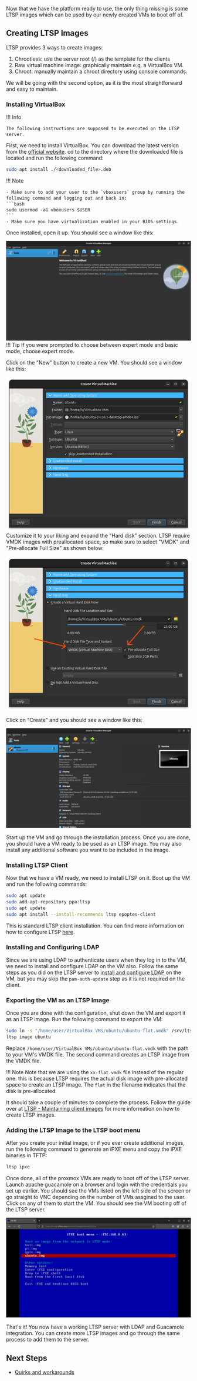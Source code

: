 Now that we have the platform ready to use, the only thing missing is some LTSP images which can be used by our newly created VMs to boot off of.

## Creating LTSP Images
LTSP provides 3 ways to create images:

1. Chrootless: use the server root (/) as the template for the clients
2. Raw virtual machine image: graphically maintain e.g. a VirtualBox VM.
3. Chroot: manually maintain a chroot directory using console commands.

We will be going with the second option, as it is the most straightforward and easy to maintain.

### Installing VirtualBox
!!! Info

    The following instructions are supposed to be executed on the LTSP server.

First, we need to install VirtualBox. You can download the latest version from the [official website](https://www.virtualbox.org/wiki/Linux_Downloads). cd to the directory where the downloaded file is located and run the following command:

```bash
sudo apt install ./<downloaded_file>.deb
```
!!! Note

    - Make sure to add your user to the `vboxusers` group by running the following command and logging out and back in:
    ```bash
    sudo usermod -aG vboxusers $USER
    ```
    - Make sure you have virtualization enabled in your BIOS settings.
Once installed, open it up. You should see a window like this:

![VirtualBox](assets/Screenshots/Virtualbox.png)
!!! Tip
    If you were prompted to choose between expert mode and basic mode, choose expert mode.


Click on the "New" button to create a new VM. You should see a window like this:

![Create VM](assets/Screenshots/Virtualbox-name.png)
Customize it to your liking and expand the "Hard disk" section. LTSP require VMDK images with preallocated space, so make sure to select "VMDK" and "Pre-allocate Full Size" as shown below:

![Create VM](assets/Screenshots/Virtualbox-disk.png)

Click on "Create" and you should see a window like this:

![Create VM](assets/Screenshots/Virtualbox-final.png)

Start up the VM and go through the installation process. Once you are done, you should have a VM ready to be used as an LTSP image. You may also install any additional software you want to be included in the image.

### Installing LTSP Client
Now that we have a VM ready, we need to install LTSP on it. Boot up the VM and run the following commands:

```bash
sudo apt update
sudo add-apt-repository ppa:ltsp
sudo apt update
sudo apt install --install-recommends ltsp epoptes-client
```
This is standard LTSP client installation. You can find more information on how to configure LTSP [here](https://ltsp.org/docs/installation/).

### Installing and Configuring LDAP
Since we are using LDAP to authenticate users when they log in to the VM, we need to install and configure LDAP on the VM also. Follow the same steps as you did on the LTSP server to [install and configure LDAP](installation.md#configuring-ltsp-server-to-use-ldap) on the VM, but you may skip the `pam-auth-update` step as it is not required on the client.

### Exporting the VM as an LTSP Image
Once you are done with the configuration, shut down the VM and export it as an LTSP image. Run the following command to export the VM:

```bash
sudo ln -s "/home/user/VirtualBox VMs/ubuntu/ubuntu-flat.vmdk" /srv/ltsp/ubuntu.img
ltsp image ubuntu
```
Replace `/home/user/VirtualBox VMs/ubuntu/ubuntu-flat.vmdk` with the path to your VM's VMDK file. The second command creates an LTSP image from the VMDK file.

!!! Note
    Note that we are using the `xx-flat.vmdk` file instead of the regular one. this is because LTSP requires the actual disk image with pre-allocated space to create an LTSP image. The `flat` in the filename indicates that the disk is pre-allocated.

It should take a couple of minutes to complete the process. Follow the guide over at [LTSP - Maintaining client images](https://ltsp.org/docs/installation/#maintaining-a-client-image) for more information on how to create LTSP images.

### Adding the LTSP Image to the LTSP boot menu
After you create your initial image, or if you ever create additional images, run the following command to generate an iPXE menu and copy the iPXE binaries in TFTP:

```bash
ltsp ipxe
```

Once done, all of the proxmox VMs are ready to boot off of the LTSP server. Launch apache guacamole on a browser and login with the credentials you set up earlier. You should see the VMs listed on the left side of the screen or go straight to VNC depending on the number of VMs assgined to the user. Click on any of them to start the VM. You should see the VM booting off of the LTSP server.

![Guacamole](assets/Screenshots/Guacamole.png)


That's it! You now have a working LTSP server with LDAP and Guacamole integration. You can create more LTSP images and go through the same process to add them to the server.

## Next Steps
- [Quirks and workarounds](quirks.md)
